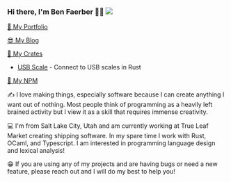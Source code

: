 ### Hi there, I'm Ben Faerber 🦀🐪 ![](https://komarev.com/ghpvc/?username=benfaerber)

[📒 My Portfolio](https://benfaerber.github.io)

[😎 My Blog](https://benfaerber.github.io/#/blog)

[🦀 My Crates](https://crates.io/users/benfaerber)
- [USB Scale](https://crates.io/crates/usb_scale) - Connect to USB scales in Rust

[🏫 My NPM](https://www.npmjs.com/~benfaerber)

✍️ I love making things, especially software because I can create anything I want out of nothing. Most people think of programming as a heavily left brained activity but I view it as a skill that requires immense creativity.

💻 I'm from Salt Lake City, Utah and am currently working at True Leaf Market creating shipping software. In my spare time I work with Rust, OCaml, and Typescript. I am interested in programming language design and lexical analysis!

😁 If you are using any of my projects and are having bugs or need a new feature, please reach out and I will do my best to help you!
